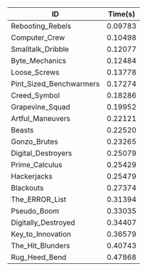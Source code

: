 |ID|Time(s)|
|-|-|
|Rebooting_Rebels|0.09783|
|Computer_Crew|0.10498|
|Smalltalk_Dribble|0.12077|
|Byte_Mechanics|0.12484|
|Loose_Screws|0.13778|
|Pint_Sized_Benchwarmers|0.17274|
|Creed_Symbol|0.18286|
|Grapevine_Squad|0.19952|
|Artful_Maneuvers|0.22121|
|Beasts|0.22520|
|Gonzo_Brutes|0.23265|
|Digital_Destroyers|0.25079|
|Prime_Calculus|0.25429|
|Hackerjacks|0.25479|
|Blackouts|0.27374|
|The_ERROR_List|0.31394|
|Pseudo_Boom|0.33035|
|Digitally_Destroyed|0.34407|
|Key_to_Innovation|0.36579|
|The_Hit_Blunders|0.40743|
|Rug_Heed_Bend|0.47868|
